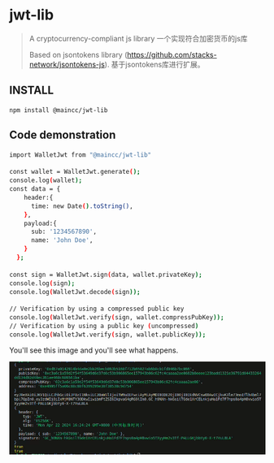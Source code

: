 # jwt-lib

> A cryptocurrency-compliant js library
> 一个实现符合加密货币的js库
>
> Based on jsontokens library (https://github.com/stacks-network/jsontokens-js).
> 基于jsontokens库进行扩展。

## INSTALL

```shell
npm install @maincc/jwt-lib
```

## Code demonstration

```bash
import WalletJwt from "@maincc/jwt-lib"

const wallet = WalletJwt.generate();
console.log(wallet);
const data = {
    header:{
      time: new Date().toString(),
    },
    payload:{
      sub: '1234567890',
      name: 'John Doe',
    }
  };

const sign = WalletJwt.sign(data, wallet.privateKey);
console.log(sign);
console.log(WalletJwt.decode(sign));

// Verification by using a compressed public key
console.log(WalletJwt.verify(sign, wallet.compressPubKey));
// Verification by using a public key (uncompressed)
console.log(WalletJwt.verify(sign, wallet.publicKey));
```
You'll see this image and you'll see what happens.

![Test Screenshot](run_result.png)